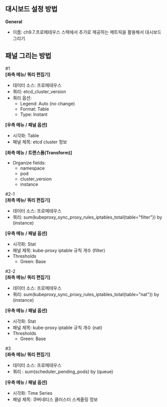 ## 대시보드 설정 방법 
**General** 
* 이름: ch9.7.프로메테우스 스택에서 추가로 제공하는 메트릭을 활용해서 대시보드 그리기

## 패널 그리는 방법 
#1 <br/>
**[좌측 메뉴/ 쿼리 편집기]** 
* 데이터 소스: 프로메테우스
* 쿼리: etcd_cluster_version
* 쿼리 옵션:
  - Legend: Auto (no change)
  - Format: Table
  - Type: Instant

**[우측 메뉴 / 패널 옵션]**
* 시각화: Table
* 패널 제목: etcd cluster 정보

**[좌측 메뉴 / 트랜스폼(Transform)]** 
* Organize fields:
  - namespace
  - pod
  - cluster_version
  - instance
 
#2-1 <br/>
**[좌측 메뉴/ 쿼리 편집기]** 
* 데이터 소스: 프로메테우스
* 쿼리: sum(kubeproxy_sync_proxy_rules_iptables_total{table="filter"}) by (instance)

**[우측 메뉴 / 패널 옵션]**
* 시각화: Stat
* 패널 제목: kube-proxy iptable 규칙 개수 (filter) 
* Thresholds
  - Green: Base

#2-2 <br/>
**[좌측 메뉴/ 쿼리 편집기]** 
* 데이터 소스: 프로메테우스
* 쿼리: sum(kubeproxy_sync_proxy_rules_iptables_total{table="nat"}) by (instance)

**[우측 메뉴 / 패널 옵션]**
* 시각화: Stat
* 패널 제목: kube-proxy iptable 규칙 개수 (nat) 
* Thresholds
  - Green: Base

#3 <br/>
**[좌측 메뉴/ 쿼리 편집기]**
* 데이터 소스: 프로메테우스
* 쿼리 : sum(scheduler_pending_pods) by (queue)

**[우측 메뉴 / 패널 옵션]**
* 시각화: Time Series
* 패널 제목: 쿠버네티스 클러스터 스케줄링 정보
